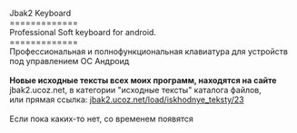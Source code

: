 Jbak2 Keyboard <br>
============= <br>
Professional Soft keyboard for android. <br>
============= <br>
Профессиональная и полнофункциональная клавиатура для устройств под управлением ОС Андроид <br>
<br>
<b>Новые исходные тексты всех моих программ, находятся на сайте</b> jbak2.ucoz.net, в категории "исходные тексты" каталога файлов,<br>
или прямая ссылка: <a href='https://jbak2.ucoz.net/load/iskhodnye_teksty/23' target="_blank">jbak2.ucoz.net/load/iskhodnye_teksty/23</a><br>
<br>
Если пока каких-то нет, со временем появятся
